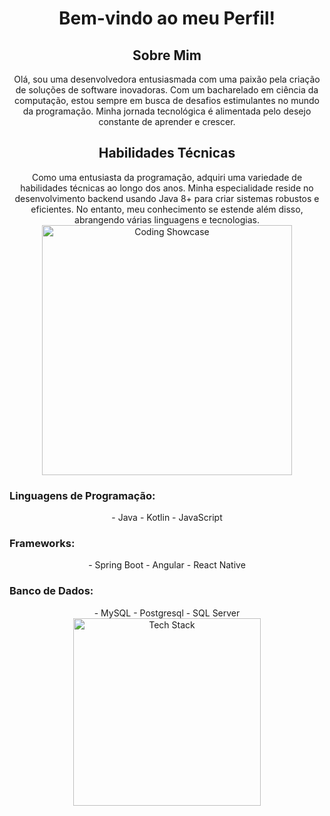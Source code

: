 
# <div align="center">Bem-vindo ao meu Perfil!</div>

## <div align="center">Sobre Mim</div>
<div align="center">
    Olá, sou uma desenvolvedora entusiasmada com uma paixão pela criação de soluções de software inovadoras. Com um bacharelado em ciência da computação, estou sempre em busca de desafios estimulantes no mundo da programação. Minha jornada tecnológica é alimentada pelo desejo constante de aprender e crescer.
</div>

## <div align="center">Habilidades Técnicas</div>
<div align="center">
    Como uma entusiasta da programação, adquiri uma variedade de habilidades técnicas ao longo dos anos. Minha especialidade reside no desenvolvimento backend usando Java 8+ para criar sistemas robustos e eficientes. No entanto, meu conhecimento se estende além disso, abrangendo várias linguagens e tecnologias.
</div>

<div align="center">
    <img src="https://media.giphy.com/media/xT9IgzoKnwFNmISR8I/giphy.gif" alt="Coding Showcase" width="400">
</div>

### Linguagens de Programação:
<div align="center">
    - Java
    - Kotlin
    - JavaScript
</div>

### Frameworks:
<div align="center">
    - Spring Boot
    - Angular
    - React Native
</div>

### Banco de Dados:
<div align="center">
    - MySQL
    - Postgresql
    - SQL Server
</div>

<div align="center">
    <img src="https://media.giphy.com/media/3oz8xKGGI6p87pBCSI/giphy.gif" alt="Tech Stack" width="300">
</div>

